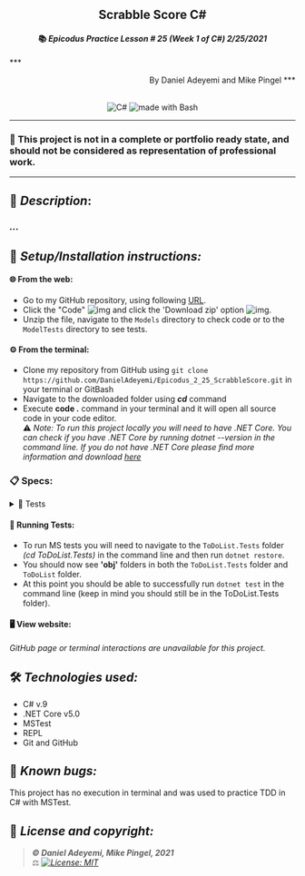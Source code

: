 ## <div align="center">Scrabble Score C#</div>
#### <div align="center">📚 *Epicodus Practice Lesson # 25  (Week 1 of C#)  2/25/2021* </div> 
***<p align="right">By Daniel Adeyemi and Mike Pingel ***</p>   
<p align="center">
<br>

<img alt="C#" src="https://img.shields.io/badge/c%23%20-%23239120.svg?&style=for-the-badge&logo=c-sharp&logoColor=white"/>
<img alt="made with Bash" src="https://img.shields.io/badge/Made%20with-Bash-1f425f.svg"/>
</p>

___
### 📇 This project is not in a complete or portfolio ready state, and should not be considered as representation of professional work.
___
## 🚩 *Description*:    
### *...*


## 🔧 *Setup/Installation instructions:*
#### 🌐 From the web:
* Go to my GitHub repository, using following [URL](https://github.com/DanielAdeyemi/Epicodus_2_25_ScrabbleScore.git).
* Click the "Code" ![img](img/code.png) and click the 'Download zip' option ![img](img/zip.png).
* Unzip the file, navigate to the `Models` directory to check code or to the `ModelTests` directory to see tests.
#### ⚙️ From the terminal: 
* Clone my repository from GitHub using `git clone https://github.com/DanielAdeyemi/Epicodus_2_25_ScrabbleScore.git` in your terminal or GitBash
* Navigate to the downloaded folder using ***cd*** command
* Execute **code .** command in your terminal and it will open all source code in your code editor.    
⚠️ *Note: To run this project locally you will need to have .NET Core. You can check if you have .NET Core by running dotnet --version in the command line. If you do not have .NET Core please find more information and download [here](https://dotnet.microsoft.com/download/dotnet)*
### 📋 Specs:
<details>
<summary>🚥 Tests</summary>

| # | Behavior | Input |  Output | Complete |
| :------------- | :------------- | :------------- | :------------ | :-------------: |
| 01 | For empty string display 0 | "" | 0 |❌|
| 02 | For each vowel in a string add 1 point | aourt | 3 |❌ |
| 03 | If string has D or G add 2 points for each appearance | aourtdg | 7 | ❌|
| 04 | If string has B, C, M, P add 3 points for each appearance| aodbmy | 10 | ❌|
| 05 | If string has F, H, V, W, Y add 4 points for each appearance | aodbmy| 14 | ❌ |
| 06 | If string has K add 5 points for each appearance | audfk | 13 | ❌  |
| 07 | If string has J, X add 8 points for each appearance | audfkj | 21 | ❌  |
| 08 | If string has Q, Z add 10 points for each appearance | audfkjz | 31 | ❌  |
| 09 |  |  |  | ✅  |
| 10 |  | | | ❌ |

</details>



#### 🏁 Running Tests:
* To run MS tests you will need to navigate to the `ToDoList.Tests` folder *(cd ToDoList.Tests)* in the command line and then run `dotnet restore`.
* You should now see **'obj'** folders in both the `ToDoList.Tests` folder and `ToDoList` folder.
* At this point you should be able to successfully run `dotnet test` in the command line (keep in mind you should still be in the ToDoList.Tests folder).

####  🖥️ View website:
*GitHub page or terminal interactions are unavailable for this project.*

## 🛠️ *Technologies used:*
* C# v.9
* .NET Core v5.0
* MSTest
* REPL
* Git and GitHub

## 🐛 *Known bugs:*
This project has no execution in terminal and was used to practice TDD in C# with MSTest.

## 📘 *License and copyright:*

> ***© Daniel Adeyemi, Mike Pingel, 2021***  
> ⚖️ *[![License: MIT](https://img.shields.io/badge/License-MIT-yellow.svg)](https://opensource.org/licenses/MIT)*